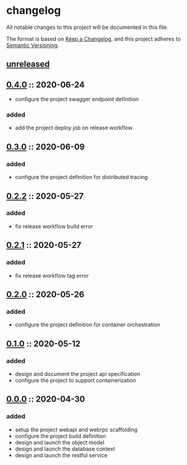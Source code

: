 # changelog

All notable changes to this project will be documented in this file.

The format is based on [Keep a Changelog][changelog],
and this project adheres to [Semantic Versioning][semver].

## [unreleased]

## [0.4.0] :: 2020-06-24

- configure the project swagger endpoint definition

### added

- add the project deploy job on release workflow

## [0.3.0] :: 2020-06-09

### added

- configure the project definition for distributed tracing

## [0.2.2] :: 2020-05-27

### added

- fix release workflow build error

## [0.2.1] :: 2020-05-27

### added

- fix release workflow tag error

## [0.2.0] :: 2020-05-26

### added

- configure the project definition for container orchestration

## [0.1.0] :: 2020-05-12

### added

- design and document the project api specification
- configure the project to support containerization

## [0.0.0] :: 2020-04-30

### added

- setup the project webapi and webrpc scaffolding
- configure the project build definition
- design and launch the object model
- design and launch the database context
- design and launch the restful service

[0.4.0]: https://github.com/rvtr/rvtr-svc-lodging/tree/0.4.0 '0.4.0'
[0.3.0]: https://github.com/rvtr/rvtr-svc-lodging/tree/0.3.0 '0.3.0'
[0.2.2]: https://github.com/rvtr/rvtr-svc-lodging/tree/0.2.2 '0.2.2'
[0.2.1]: https://github.com/rvtr/rvtr-svc-lodging/tree/0.2.1 '0.2.1'
[0.2.0]: https://github.com/rvtr/rvtr-svc-lodging/tree/0.2.0 '0.2.0'
[0.1.0]: https://github.com/rvtr/rvtr-svc-lodging/tree/0.1.0 '0.1.0'
[0.0.0]: https://github.com/rvtr/rvtr-svc-lodging/tree/0.0.0 '0.0.0'
[changelog]: https://keepachangelog.com/en/1.0.0/ 'keep a changelog'
[semver]: https://semver.org/spec/v2.0.0.html 'semantic versioning'
[unreleased]: https://github.com/rvtr/rvtr-svc-lodging/tree/master 'unreleased'

